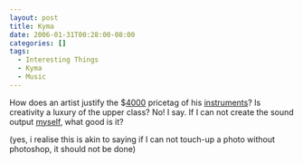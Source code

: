 ```yaml
---
layout: post
title: Kyma
date: 2006-01-31T00:28:00-08:00
categories: []
tags:
  - Interesting Things
  - Kyma
  - Music
---
```


<p>
  How does an artist justify the $<a
    href="http://www.symbolicsound.com/cgi-bin/bin/view/Order/WebHome"
    >4000</a
  >
  pricetag of his
  <a href="http://www.symbolicsound.com/cgi-bin/bin/view/Products/WebHome"
    >instruments</a
  >? Is creativity a luxury of the upper class? No! I say. If I can not create
  the sound output
  <a href="http://java.sun.com/products/java-media/sound/index.jsp">myself</a>,
  what good is it?
</p>
<p>
  (yes, i realise this is akin to saying if I can not touch-up a photo without
  photoshop, it should not be done)
</p>
